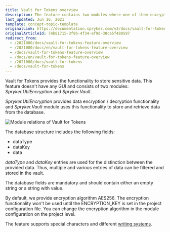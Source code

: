 ```yaml
---
title: Vault for Tokens overview
description: The feature contains two modules where one of them encrypts/decrypts data and the other one - stores and retrieves data from the database
last_updated: Jun 16, 2021
template: concept-topic-template
originalLink: https://documentation.spryker.com/v3/docs/vault-for-tokens-feature-overview
originalArticleId: 74b81715-3f9b-4f34-af9d-30ca5f480597
redirect_from:
  - /2021080/docs/vault-for-tokens-feature-overview
  - /2021080/docs/en/vault-for-tokens-feature-overview
  - /docs/vault-for-tokens-feature-overview
  - /docs/en/vault-for-tokens-feature-overview
  - /2021080/docs/vault-for-tokens
  - /docs/vault-for-tokens
---
```


Vault for Tokens provides the functionality to store sensitive data. This feature doesn't have any GUI and consists of two modules: _Spryker.UtilEncryption_ and _Spryker.Vault_.

_Spryker.UtilEncryption_ provides data encryption / decryption functionality and _Spryker.Vault_ module uses this functionality to store and retrieve data from the database.

![Module relations of Vault for Tokens](https://spryker.s3.eu-central-1.amazonaws.com/docs/Features/Workflow+&+Process+Management/Vault+for+Tokens/Vault+for+Tokens+Feature+Overview/module-relations-vault-for-tokens.png)

The database structure includes the following fields:

* dataType
* dataKey
* data

_dataType_ and _dataKey_ entries are used for the distinction between the provided data. Thus, multiple and various entries of data can be filtered and stored in the vault.

The database fields are mandatory and should contain either an empty string or a string with value.

By default, we provide encryption algorithm AES256. The encryption functionality won't be used until the ENCRYPTION_KEY is set in the project configuration file. You can change the encryption algorithm in the module configuration on the project level.

The feature supports special characters and different [writing systems](https://en.wikipedia.org/wiki/Writing_system#Logographic_systems).

<!-- Last review date: Aug 06, 2019 by Oksana Karasyova-->
